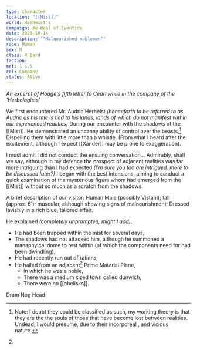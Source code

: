 ```yaml
---
type: character
location: "[[Mist]]"
world: Herheist's
campaign: Þe Weal of Eventide
date: 2023-10-14
description: '"Malnourished noblemen"'
race: Human
sex: M
class: 4 Bard
faction: 
met: 1.1.5
rel: Company
status: Alive
---
```

*An excerpt of Hodge's fifth letter to Cearl while in the company of the 'Herbologists'*

We first encountered Mr. Audric Herheist *(henceforth to be referred to as Audric as his title is tied to his lands, lands of which do not manifest within our experienced realities)* During our encounter with the shadows of the [[Mist]].  He demonstrated an uncanny ability of control over the beasts,[^1] Dispelling them with little more than a whistle.  (From what I heard after the excitement, although I expect [[Xander]] may be prone to exaggeration).

I must admit I did not conduct the ensuing conversation... Admirably, shall we say, although in my defence the prospect of adjacent realities was far more intriguing than I had expected *(I'm sure you too are intrigued.  more to be discussed later?)*  I began with the best intensions, aiming to conduct a quick examination of the mysterious figure whom had emerged from the [[Mist]] without so much as a scratch from the shadows.

A brief description of our visitor:
Human Male (possibly Vistani); tall (approx. 6'); muscular, although showing signs of malnourishment; Dressed lavishly in a rich blue, tailored affair.

He explained *(completely unprompted, might I add)*:
- He had been trapped within the mist for several days,
- The shadows had not attacked him, although he summoned a manaphyical dome to rest within (of which the components need for had been dwindling),
- He had recently run out of rations,
- He hailed from an adjacent[^2] Prime Material Plane, 
	- in which he was a noble,
	- There was a medium sized town called dunwich,
	- There were no [[obelisks]].



Dram
Nog
Head

[^1]: Note:  I doubt they could be classified as such, my working theory is that they are the the souls of those that have become lost between realities.  Undead, I would presume, due to their incorporeal , and vicious nature.

[^2]: 